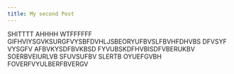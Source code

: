 ```yaml
---
title: My second Post
---
```

SHITTTT AHHHH WTFFFFFF GIFHVIYSGVKSURGFVYSBFDVHLJSBEORYUFBVSLFBVHFDHVBS DFVSYF VYSGFV AFBVKYSDFBVKBSD FYVUBSKDFHVBISDFVBERUKBV SOERBVEIURLVB SFUVSUFBV SLERTB OYUEFGVBH FOVERFVYULBERFBVERGV